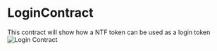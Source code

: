 # LoginContract
This contract will show how a NTF token can be used as a login token 
![Login Contract](https://user-images.githubusercontent.com/16103963/152666194-7ca4dfc4-515c-4502-88cf-f02553e91645.png)
